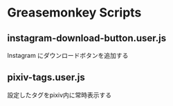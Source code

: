 Greasemonkey Scripts
====================

## instagram-download-button.user.js

Instagram にダウンロードボタンを追加する

## pixiv-tags.user.js

設定したタグをpixiv内に常時表示する
